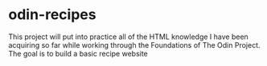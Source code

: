 # odin-recipes
This project will put into practice all of the HTML knowledge I have been acquiring so far while working through the Foundations of The Odin Project. The goal is to build a basic recipe website